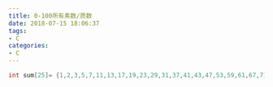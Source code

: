 ```yaml
---
title: 0-100所有素数/质数
date: 2018-07-15 18:06:37
tags:
- C
categories:
- C
---
```


```c
int sum[25]= {1,2,3,5,7,11,13,17,19,23,29,31,37,41,43,47,53,59,61,67,71,73,79,83,89,97};
```



<!--more-->
